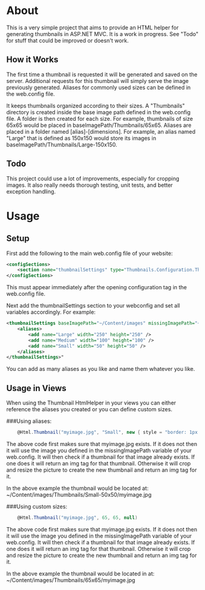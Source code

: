 
About
=====
This is a very simple project that aims to provide an HTML helper for generating thumbnails in ASP.NET MVC. 
It is a work in progress. See "Todo" for stuff that could be improved or doesn't work.

How it Works
------------

The first time a thumbnail is requested it will be generated and saved on the server. Additional requests for this 
thumbnail will simply serve the image previously generated. Aliases for commonly used sizes can be defined in the 
web.config file.

It keeps thumbnails organized according to their sizes. A "Thumbnails" directory is created inside the base 
image path defined in the web.config file. A folder is then created for each size. For example, thumbnails of size 
65x65 would be placed in baseImagePath/Thumbnails/65x65. Aliases are placed in a folder named [alias]-[dimensions]. 
For example, an alias named "Large" that is defined as 150x150 would store its images in baseImagePath/Thumbnails/Large-150x150.

Todo
----
This project could use a lot of improvements, especially for cropping images. It also really needs thorough testing, unit tests, and better exception handling.


Usage
=====

Setup
-----

First add the following to the main web.config file of your website:

```xml
<configSections>
	<section name="thumbnailSettings" type="Thumbnails.Configuration.ThumbnailSettings, Thumbnails" />
</configSections>
```

This must appear immediately after the opening configuration tag in the web.config file.

Next add the thumbnailSettings section to your webconfig and set all variables accordingly. For example:

```xml
<thumbnailSettings baseImagePath="~/Content/images" missingImagePath="~/Content/images/missing.jpg">
	<aliases>
		<add name="Large" width="250" height="250" />
		<add name="Medium" width="100" height="100" />
		<add name="Small" width="50" height="50" />
	</aliases>
</thumbnailSettings>"
```

You can add as many aliases as you like and name them whatever you like.

Usage in Views
--------------

When using the Thumbnail HtmlHelper in your views you can either reference the aliases you created or you can define custom sizes.

###Using aliases:

```c#
	@Html.Thumbnail("myimage.jpg", "Small", new { style = "border: 1px solid black;" })
```

The above code first makes sure that myimage.jpg exists. If it does not then it will use the image you defined in the 
missingImagePath variable of your web.config. It will then check if a thumbnail for that image already exists. If one does 
it will return an img tag for that thumbnail. Otherwise it will crop and resize the picture to create the new thumbnail and 
return an img tag for it.

In the above example the thumbnail would be located at: ~/Content/images/Thumbnails/Small-50x50/myimage.jpg

###Using custom sizes:

```c#
	@Html.Thumbnail("myimage.jpg", 65, 65, null)
```

The above code first makes sure that myimage.jpg exists. If it does not then it will use the image you defined in the 
missingImagePath variable of your web.config. It will then check if a thumbnail for that image already exists. If one does 
it will return an img tag for that thumbnail. Otherwise it will crop and resize the picture to create the new thumbnail and 
return an img tag for it.

In the above example the thumbnail would be located in at: ~/Content/images/Thumbnails/65x65/myimage.jpg